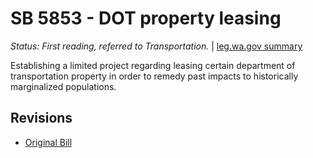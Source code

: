 # SB 5853 - DOT property leasing
*Status: First reading, referred to Transportation.* | [leg.wa.gov summary](https://app.leg.wa.gov/billsummary?BillNumber=5853&Year=2021)

Establishing a limited project regarding leasing certain department of transportation property in order to remedy past impacts to historically marginalized populations.

## Revisions
* [Original Bill](1/)